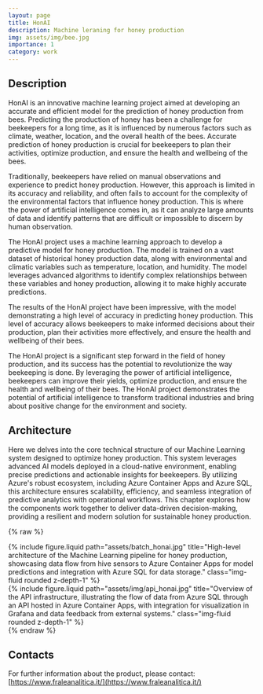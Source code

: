 ```yaml
---
layout: page
title: HonAI
description: Machine leraning for honey production
img: assets/img/bee.jpg
importance: 1
category: work
---
```


## Description

HonAI is an innovative machine learning project aimed at developing an accurate and efficient model for the prediction of honey production from bees. Predicting the production of honey has been a challenge for beekeepers for a long time, as it is influenced by numerous factors such as climate, weather, location, and the overall health of the bees. Accurate prediction of honey production is crucial for beekeepers to plan their activities, optimize production, and ensure the health and wellbeing of the bees.

Traditionally, beekeepers have relied on manual observations and experience to predict honey production. However, this approach is limited in its accuracy and reliability, and often fails to account for the complexity of the environmental factors that influence honey production. This is where the power of artificial intelligence comes in, as it can analyze large amounts of data and identify patterns that are difficult or impossible to discern by human observation.

The HonAI project uses a machine learning approach to develop a predictive model for honey production. The model is trained on a vast dataset of historical honey production data, along with environmental and climatic variables such as temperature, location, and humidity. The model leverages advanced algorithms to identify complex relationships between these variables and honey production, allowing it to make highly accurate predictions.

The results of the HonAI project have been impressive, with the model demonstrating a high level of accuracy in predicting honey production. This level of accuracy allows beekeepers to make informed decisions about their production, plan their activities more effectively, and ensure the health and wellbeing of their bees.

The HonAI project is a significant step forward in the field of honey production, and its success has the potential to revolutionize the way beekeeping is done. By leveraging the power of artificial intelligence, beekeepers can improve their yields, optimize production, and ensure the health and wellbeing of their bees. The HonAI project demonstrates the potential of artificial intelligence to transform traditional industries and bring about positive change for the environment and society.


## Architecture

Here we delves into the core technical structure of our Machine Learning system designed to optimize honey production. This system leverages advanced AI models deployed in a cloud-native environment, enabling precise predictions and actionable insights for beekeepers. By utilizing Azure's robust ecosystem, including Azure Container Apps and Azure SQL, this architecture ensures scalability, efficiency, and seamless integration of predictive analytics with operational workflows. This chapter explores how the components work together to deliver data-driven decision-making, providing a resilient and modern solution for sustainable honey production.

{% raw %}
<div class="row justify-content-sm-center">
  <div class="col-sm-8 mt-3 mt-md-0">
    {% include figure.liquid path="assets/batch_honai.jpg" title="High-level architecture of the Machine Learning pipeline for honey production, showcasing data flow from hive sensors to Azure Container Apps for model predictions and integration with Azure SQL for data storage." class="img-fluid rounded z-depth-1" %}
  </div>
  <div class="col-sm-4 mt-3 mt-md-0">
    {% include figure.liquid path="assets/img/api_honai.jpg" title="Overview of the API infrastructure, illustrating the flow of data from Azure SQL through an API hosted in Azure Container Apps, with integration for visualization in Grafana and data feedback from external systems." class="img-fluid rounded z-depth-1" %}
  </div>
</div>
{% endraw %}

## Contacts

For further information about the product, please contact: [https://www.fraleanalitica.it/](https://www.fraleanalitica.it/)


